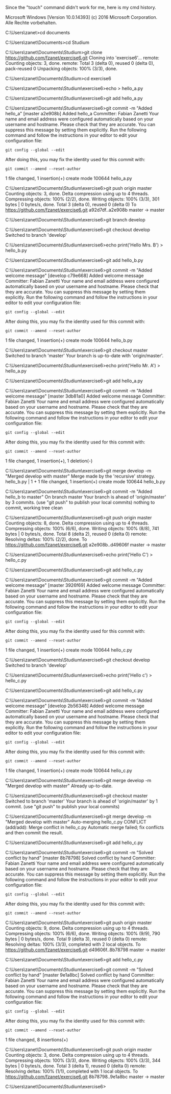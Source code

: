 Since the "touch" command didn't work for me, here is my cmd history.

Microsoft Windows [Version 10.0.14393]
(c) 2016 Microsoft Corporation. Alle Rechte vorbehalten.

C:\Users\zanet>cd documents

C:\Users\zanet\Documents>cd Studium

C:\Users\zanet\Documents\Studium>git clone https://github.com/fzanet/exercise6.git
Cloning into 'exercise6'...
remote: Counting objects: 3, done.
remote: Total 3 (delta 0), reused 0 (delta 0), pack-reused 0
Unpacking objects: 100% (3/3), done.

C:\Users\zanet\Documents\Studium>cd exercise6

C:\Users\zanet\Documents\Studium\exercise6>echo > hello_a.py

C:\Users\zanet\Documents\Studium\exercise6>git add hello_a.py

C:\Users\zanet\Documents\Studium\exercise6>git commit -m "Added hello_a"
[master a2e908b] Added hello_a
 Committer: Fabian Zanetti <Fabian Zanetti>
Your name and email address were configured automatically based
on your username and hostname. Please check that they are accurate.
You can suppress this message by setting them explicitly. Run the
following command and follow the instructions in your editor to edit
your configuration file:

    git config --global --edit

After doing this, you may fix the identity used for this commit with:

    git commit --amend --reset-author

 1 file changed, 1 insertion(+)
 create mode 100644 hello_a.py

C:\Users\zanet\Documents\Studium\exercise6>git push origin master
Counting objects: 3, done.
Delta compression using up to 4 threads.
Compressing objects: 100% (2/2), done.
Writing objects: 100% (3/3), 301 bytes | 0 bytes/s, done.
Total 3 (delta 0), reused 0 (delta 0)
To https://github.com/fzanet/exercise6.git
   a92d7df..a2e908b  master -> master

C:\Users\zanet\Documents\Studium\exercise6>git branch develop

C:\Users\zanet\Documents\Studium\exercise6>git checkout develop
Switched to branch 'develop'

C:\Users\zanet\Documents\Studium\exercise6>echo print('Hello Mrs. B') > hello_b.py

C:\Users\zanet\Documents\Studium\exercise6>git add hello_b.py

C:\Users\zanet\Documents\Studium\exercise6>git commit -m "Added welcome message"
[develop c79e668] Added welcome message
 Committer: Fabian Zanetti <Fabian Zanetti>
Your name and email address were configured automatically based
on your username and hostname. Please check that they are accurate.
You can suppress this message by setting them explicitly. Run the
following command and follow the instructions in your editor to edit
your configuration file:

    git config --global --edit

After doing this, you may fix the identity used for this commit with:

    git commit --amend --reset-author

 1 file changed, 1 insertion(+)
 create mode 100644 hello_b.py

C:\Users\zanet\Documents\Studium\exercise6>git checkout master
Switched to branch 'master'
Your branch is up-to-date with 'origin/master'.

C:\Users\zanet\Documents\Studium\exercise6>echo print('Hello Mr. A') > hello_a.py

C:\Users\zanet\Documents\Studium\exercise6>git add hello_a.py

C:\Users\zanet\Documents\Studium\exercise6>git commit -m "Added welcome message"
[master 3db81a0] Added welcome message
 Committer: Fabian Zanetti <Fabian Zanetti>
Your name and email address were configured automatically based
on your username and hostname. Please check that they are accurate.
You can suppress this message by setting them explicitly. Run the
following command and follow the instructions in your editor to edit
your configuration file:

    git config --global --edit

After doing this, you may fix the identity used for this commit with:

    git commit --amend --reset-author

 1 file changed, 1 insertion(+), 1 deletion(-)

C:\Users\zanet\Documents\Studium\exercise6>git merge develop -m "Merged develop with master"
Merge made by the 'recursive' strategy.
 hello_b.py | 1 +
 1 file changed, 1 insertion(+)
 create mode 100644 hello_b.py

C:\Users\zanet\Documents\Studium\exercise6>git commit -m "Added hello_b to master"
On branch master
Your branch is ahead of 'origin/master' by 3 commits.
  (use "git push" to publish your local commits)
nothing to commit, working tree clean

C:\Users\zanet\Documents\Studium\exercise6>git push origin master
Counting objects: 8, done.
Delta compression using up to 4 threads.
Compressing objects: 100% (6/6), done.
Writing objects: 100% (8/8), 741 bytes | 0 bytes/s, done.
Total 8 (delta 2), reused 0 (delta 0)
remote: Resolving deltas: 100% (2/2), done.
To https://github.com/fzanet/exercise6.git
   a2e908b..d49606f  master -> master

C:\Users\zanet\Documents\Studium\exercise6>echo print('Hello C') > hello_c.py

C:\Users\zanet\Documents\Studium\exercise6>git add hello_c.py

C:\Users\zanet\Documents\Studium\exercise6>git commit -m "Added welcome message"
[master 3926f69] Added welcome message
 Committer: Fabian Zanetti <Fabian Zanetti>
Your name and email address were configured automatically based
on your username and hostname. Please check that they are accurate.
You can suppress this message by setting them explicitly. Run the
following command and follow the instructions in your editor to edit
your configuration file:

    git config --global --edit

After doing this, you may fix the identity used for this commit with:

    git commit --amend --reset-author

 1 file changed, 1 insertion(+)
 create mode 100644 hello_c.py

C:\Users\zanet\Documents\Studium\exercise6>git checkout develop
Switched to branch 'develop'

C:\Users\zanet\Documents\Studium\exercise6>echo print('Hello c') > hello_c.py

C:\Users\zanet\Documents\Studium\exercise6>git add hello_c.py

C:\Users\zanet\Documents\Studium\exercise6>git commit -m "Added welcome message"
[develop 2b56348] Added welcome message
 Committer: Fabian Zanetti <Fabian Zanetti>
Your name and email address were configured automatically based
on your username and hostname. Please check that they are accurate.
You can suppress this message by setting them explicitly. Run the
following command and follow the instructions in your editor to edit
your configuration file:

    git config --global --edit

After doing this, you may fix the identity used for this commit with:

    git commit --amend --reset-author

 1 file changed, 1 insertion(+)
 create mode 100644 hello_c.py

C:\Users\zanet\Documents\Studium\exercise6>git merge develop -m "Merged develop with master"
Already up-to-date.

C:\Users\zanet\Documents\Studium\exercise6>git checkout master
Switched to branch 'master'
Your branch is ahead of 'origin/master' by 1 commit.
  (use "git push" to publish your local commits)

C:\Users\zanet\Documents\Studium\exercise6>git merge develop -m "Merged develop with master"
Auto-merging hello_c.py
CONFLICT (add/add): Merge conflict in hello_c.py
Automatic merge failed; fix conflicts and then commit the result.

C:\Users\zanet\Documents\Studium\exercise6>git add hello_c.py

C:\Users\zanet\Documents\Studium\exercise6>git commit -m "Solved conflict by hand"
[master 8b78798] Solved conflict by hand
 Committer: Fabian Zanetti <Fabian Zanetti>
Your name and email address were configured automatically based
on your username and hostname. Please check that they are accurate.
You can suppress this message by setting them explicitly. Run the
following command and follow the instructions in your editor to edit
your configuration file:

    git config --global --edit

After doing this, you may fix the identity used for this commit with:

    git commit --amend --reset-author


C:\Users\zanet\Documents\Studium\exercise6>git push origin master
Counting objects: 9, done.
Delta compression using up to 4 threads.
Compressing objects: 100% (6/6), done.
Writing objects: 100% (9/9), 790 bytes | 0 bytes/s, done.
Total 9 (delta 3), reused 0 (delta 0)
remote: Resolving deltas: 100% (3/3), completed with 2 local objects.
To https://github.com/fzanet/exercise6.git
   d49606f..8b78798  master -> master

C:\Users\zanet\Documents\Studium\exercise6>git add hello_c.py

C:\Users\zanet\Documents\Studium\exercise6>git commit -m "Solved conflict by hand"
[master 9e1a8bc] Solved conflict by hand
 Committer: Fabian Zanetti <Fabian Zanetti>
Your name and email address were configured automatically based
on your username and hostname. Please check that they are accurate.
You can suppress this message by setting them explicitly. Run the
following command and follow the instructions in your editor to edit
your configuration file:

    git config --global --edit

After doing this, you may fix the identity used for this commit with:

    git commit --amend --reset-author

 1 file changed, 8 insertions(+)

C:\Users\zanet\Documents\Studium\exercise6>git push origin master
Counting objects: 3, done.
Delta compression using up to 4 threads.
Compressing objects: 100% (3/3), done.
Writing objects: 100% (3/3), 344 bytes | 0 bytes/s, done.
Total 3 (delta 1), reused 0 (delta 0)
remote: Resolving deltas: 100% (1/1), completed with 1 local objects.
To https://github.com/fzanet/exercise6.git
   8b78798..9e1a8bc  master -> master

C:\Users\zanet\Documents\Studium\exercise6>
